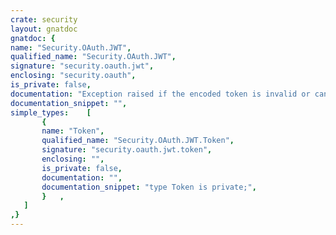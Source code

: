 ```yaml
---
crate: security
layout: gnatdoc
gnatdoc: {
name: "Security.OAuth.JWT",
qualified_name: "Security.OAuth.JWT",
signature: "security.oauth.jwt",
enclosing: "security.oauth",
is_private: false,
documentation: "Exception raised if the encoded token is invalid or cannot be decoded.",
documentation_snippet: "",
simple_types:    [
       {
       name: "Token",
       qualified_name: "Security.OAuth.JWT.Token",
       signature: "security.oauth.jwt.token",
       enclosing: "",
       is_private: false,
       documentation: "",
       documentation_snippet: "type Token is private;",
       }   ,
   ]
,}
---
```

